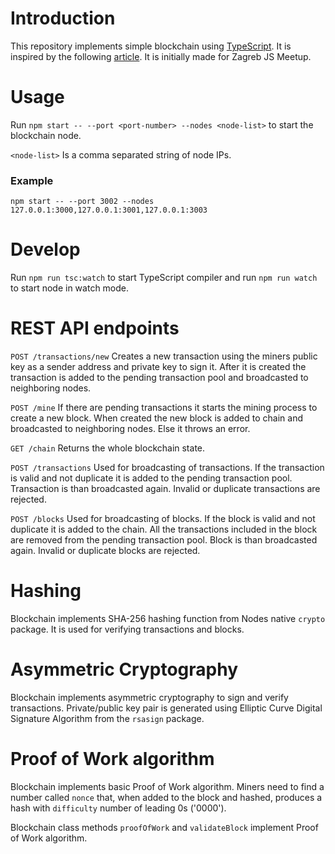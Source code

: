 # Introduction
This repository implements simple blockchain using [TypeScript](https://www.typescriptlang.org). It is inspired by the following [article](https://hackernoon.com/learn-blockchains-by-building-one-117428612f46). It is initially made for Zagreb JS Meetup.

# Usage
Run `npm start -- --port <port-number> --nodes <node-list>` to start the blockchain node.

`<node-list>` Is a comma separated string of node IPs.

### Example

`npm start -- --port 3002 --nodes 127.0.0.1:3000,127.0.0.1:3001,127.0.0.1:3003`

# Develop
Run `npm run tsc:watch` to start TypeScript compiler and run `npm run watch` to start node in watch mode.


# REST API endpoints

```POST /transactions/new```
Creates a new transaction using the miners public key as a sender address and private key to sign it. After it is created the transaction is added to the pending transaction pool and broadcasted to neighboring nodes.

```POST /mine```
If there are pending transactions it starts the mining process to create a new block. When created the new block is added to chain and broadcasted to neighboring nodes. Else it throws an error.

```GET /chain```
Returns the whole blockchain state.

```POST /transactions```
Used for broadcasting of transactions. If the transaction is valid and not duplicate it is added to the pending transaction pool. Transaction is than broadcasted again. Invalid or duplicate transactions are rejected.

```POST /blocks```
Used for broadcasting of blocks. If the block is valid and not duplicate it is added to the chain. All the transactions included in the block are removed from the pending transaction pool. Block is than broadcasted again. Invalid or duplicate blocks are rejected.

# Hashing
Blockchain implements SHA-256 hashing function from Nodes native `crypto` package. It is used for verifying transactions and blocks.

# Asymmetric Cryptography
Blockchain implements asymmetric cryptography to sign and verify transactions. Private/public key pair is generated using Elliptic Curve Digital Signature Algorithm from the `rsasign` package.

# Proof of Work algorithm
Blockchain implements basic Proof of Work algorithm. Miners need to find a number called `nonce` that, when added to the block and hashed, produces a hash with `difficulty` number of leading 0s ('0000').  

Blockchain class methods `proofOfWork` and `validateBlock` implement Proof of Work algorithm.


